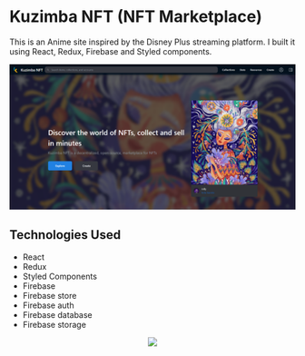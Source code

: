 # Kuzimba NFT (NFT Marketplace)



This is an Anime site inspired by the Disney Plus streaming platform. I built it using React, Redux, Firebase and Styled components.

<p align="center">
  <img src="/assets/Kuzimba NFT.png" />
</p>

## Technologies Used
- React
- Redux
- Styled Components
- Firebase
- Firebase store
- Firebase auth
- Firebase database
- Firebase storage

<p align="center">
  <img src="./public/images/screenshot-2.jpg" />
</p>
